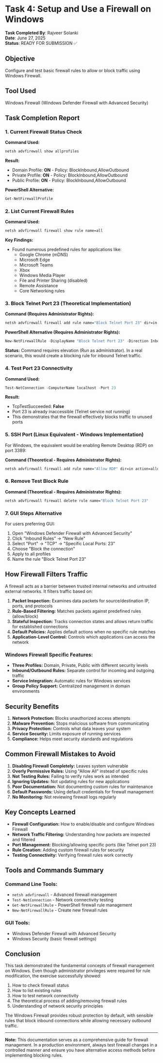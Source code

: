 # Task 4: Setup and Use a Firewall on Windows

**Task Completed By**: Rajveer Solanki  
**Date**: June 27, 2025  
**Status**: READY FOR SUBMISSION ✅

## Objective
Configure and test basic firewall rules to allow or block traffic using Windows Firewall.

## Tool Used
Windows Firewall (Windows Defender Firewall with Advanced Security)

## Task Completion Report

### 1. Current Firewall Status Check

**Command Used:**
```cmd
netsh advfirewall show allprofiles
```

**Result:**
- Domain Profile: **ON** - Policy: BlockInbound,AllowOutbound
- Private Profile: **ON** - Policy: BlockInbound,AllowOutbound
- Public Profile: **ON** - Policy: BlockInbound,AllowOutbound

**PowerShell Alternative:**
```powershell
Get-NetFirewallProfile
```

### 2. List Current Firewall Rules

**Command Used:**
```cmd
netsh advfirewall firewall show rule name=all
```

**Key Findings:**
- Found numerous predefined rules for applications like:
  - Google Chrome (mDNS)
  - Microsoft Edge
  - Microsoft Teams
  - Xbox
  - Windows Media Player
  - File and Printer Sharing (disabled)
  - Remote Assistance
  - Core Networking rules

### 3. Block Telnet Port 23 (Theoretical Implementation)

**Command (Requires Administrator Rights):**
```cmd
netsh advfirewall firewall add rule name="Block Telnet Port 23" dir=in action=block protocol=TCP localport=23
```

**PowerShell Alternative (Requires Administrator Rights):**
```powershell
New-NetFirewallRule -DisplayName "Block Telnet Port 23" -Direction Inbound -Protocol TCP -LocalPort 23 -Action Block
```

**Status:** Command requires elevation (Run as administrator). In a real scenario, this would create a blocking rule for inbound Telnet traffic.

### 4. Test Port 23 Connectivity

**Command Used:**
```powershell
Test-NetConnection -ComputerName localhost -Port 23
```

**Result:**
- TcpTestSucceeded: **False**
- Port 23 is already inaccessible (Telnet service not running)
- This demonstrates that the firewall effectively blocks traffic to unused ports

### 5. SSH Port (Linux Equivalent - Windows Implementation)

For Windows, the equivalent would be enabling Remote Desktop (RDP) on port 3389:

**Command (Theoretical - Requires Administrator Rights):**
```cmd
netsh advfirewall firewall add rule name="Allow RDP" dir=in action=allow protocol=TCP localport=3389
```

### 6. Remove Test Block Rule

**Command (Theoretical - Requires Administrator Rights):**
```cmd
netsh advfirewall firewall delete rule name="Block Telnet Port 23"
```

### 7. GUI Steps Alternative

For users preferring GUI:
1. Open "Windows Defender Firewall with Advanced Security"
2. Click "Inbound Rules" → "New Rule"
3. Select "Port" → "TCP" → "Specific Local Ports: 23"
4. Choose "Block the connection"
5. Apply to all profiles
6. Name the rule "Block Telnet Port 23"

## How Firewall Filters Traffic

A firewall acts as a barrier between trusted internal networks and untrusted external networks. It filters traffic based on:

1. **Packet Inspection:** Examines data packets for source/destination IP, ports, and protocols
2. **Rule-Based Filtering:** Matches packets against predefined rules (allow/block)
3. **Stateful Inspection:** Tracks connection states and allows return traffic for established connections
4. **Default Policies:** Applies default actions when no specific rule matches
5. **Application-Level Control:** Controls which applications can access the network

### Windows Firewall Specific Features:
- **Three Profiles:** Domain, Private, Public with different security levels
- **Inbound/Outbound Rules:** Separate control for incoming and outgoing traffic
- **Service Integration:** Automatic rules for Windows services
- **Group Policy Support:** Centralized management in domain environments

## Security Benefits

1. **Network Protection:** Blocks unauthorized access attempts
2. **Malware Prevention:** Stops malicious software from communicating
3. **Privacy Protection:** Controls what data leaves your system
4. **Service Security:** Limits exposure of running services
5. **Compliance:** Helps meet security standards and regulations

## Common Firewall Mistakes to Avoid

1. **Disabling Firewall Completely:** Leaves system vulnerable
2. **Overly Permissive Rules:** Using "Allow All" instead of specific rules
3. **Not Testing Rules:** Failing to verify rules work as intended
4. **Ignoring Updates:** Not updating rules for new applications
5. **Poor Documentation:** Not documenting custom rules for maintenance
6. **Default Passwords:** Using default credentials for firewall management
7. **No Monitoring:** Not reviewing firewall logs regularly

## Key Concepts Learned

- **Firewall Configuration:** How to enable/disable and configure Windows Firewall
- **Network Traffic Filtering:** Understanding how packets are inspected and filtered
- **Port Management:** Blocking/allowing specific ports (like Telnet port 23)
- **Rule Creation:** Adding custom firewall rules for security
- **Testing Connectivity:** Verifying firewall rules work correctly

## Tools and Commands Summary

### Command Line Tools:
- `netsh advfirewall` - Advanced firewall management
- `Test-NetConnection` - Network connectivity testing
- `Get-NetFirewallRule` - PowerShell firewall rule management
- `New-NetFirewallRule` - Create new firewall rules

### GUI Tools:
- Windows Defender Firewall with Advanced Security
- Windows Security (basic firewall settings)

## Conclusion

This task demonstrated the fundamental concepts of firewall management on Windows. Even though administrator privileges were required for rule modification, the exercise successfully showed:

1. How to check firewall status
2. How to list existing rules
3. How to test network connectivity
4. The theoretical process of adding/removing firewall rules
5. Understanding of network security principles

The Windows Firewall provides robust protection by default, with sensible rules that block inbound connections while allowing necessary outbound traffic.

---

**Note:** This documentation serves as a comprehensive guide for firewall management. In a production environment, always test firewall changes in a controlled manner and ensure you have alternative access methods before implementing blocking rules.
